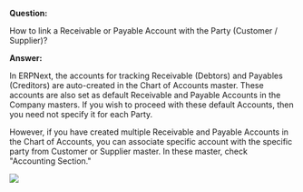 **Question:**

How to link a Receivable or Payable Account with the Party (Customer / Supplier)?

**Answer:**

In ERPNext, the accounts for tracking Receivable (Debtors) and Payables (Creditors) are auto-created in the Chart of Accounts master. These accounts are also set as default Receivable and Payable Accounts in the Company masters. If you wish to proceed with these default Accounts, then you need not specify it for each Party.

However, if you have created multiple Receivable and Payable Accounts in the Chart of Accounts, you can associate specific account with the specific party from Customer or Supplier master. In these master, check "Accounting Section."

![](https://docs.erpnext.com/files/fdU3NeQ.png)